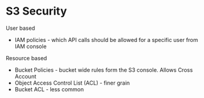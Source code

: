 # S3 Security
User based
* IAM policies - which API calls should be allowed for a specific user from IAM console

Resource based
* Bucket Policies - bucket wide rules form the S3 console. Allows Cross Account
* Object Access Control List (ACL) - finer grain
* Bucket ACL - less common